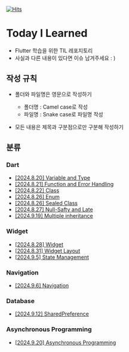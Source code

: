 [![Hits](https://hits.seeyoufarm.com/api/count/incr/badge.svg?url=https%3A%2F%2Fgithub.com%2F9oHigh%2Fusket.Flutter-TIL&count_bg=%2379C83D&title_bg=%23555555&icon=&icon_color=%23E7E7E7&title=hits&edge_flat=false)](https://hits.seeyoufarm.com)
# Today I Learned
* Flutter 학습을 위한 TIL 레포지토리
* 사실과 다른 내용이 있다면 이슈 남겨주세요 : )

## 작성 규칙
* 폴더와 파일명은 영문으로 작성하기
  * 폴더명 : Camel case로 작성
  * 파일명 : Snake case로 파일명 작성

* 모든 내용은 제목과 구분점으로만 구분해 작성하기

## 분류

### Dart
* [[2024.8.20] Variable and Type](https://github.com/9oHigh/usket.Flutter-TIL/blob/main/dart/variable_and_type.md)
* [[2024.8.21] Function and Error Handling](https://github.com/9oHigh/usket.Flutter-TIL/blob/main/dart/function_and_error_handling.md)
* [[2024.8.22] Class](https://github.com/9oHigh/usket.Flutter-TIL/blob/main/dart/class.md)
* [[2024.8.26] Enum](https://github.com/9oHigh/usket.Flutter-TIL/blob/main/dart/enum.md)
* [[2024.8.26] Sealed Class](https://github.com/9oHigh/usket.Flutter-TIL/blob/main/dart/enum.md)
* [[2024.8.27] Null-Safty and Late](https://github.com/9oHigh/usket.Flutter-TIL/blob/main/dart/null_safety_and_late.md)
* [[2024.9.19] Multiple inheritance](https://github.com/9oHigh/usket.Flutter-TIL/blob/main/dart/multiple_inheritance.md)

### Widget
* [[2024.8.28] Widget](https://github.com/9oHigh/usket.Flutter-TIL/blob/main/widget/widget.md)
* [[2024.8.31] Widget Layout](https://github.com/9oHigh/usket.Flutter-TIL/blob/main/widget/widget_layout.md)
* [[2024.9.5] State Management](https://github.com/9oHigh/usket.Flutter-TIL/blob/main/widget/state_management.md)

### Navigation
* [[2024.9.6] Navigation](https://github.com/9oHigh/usket.Flutter-TIL/blob/main/navigation/navigation.md)

### Database
* [[2024.9.12] SharedPreference](https://github.com/9oHigh/usket.Flutter-TIL/blob/main/database/shared_preferences.md)

### Asynchronous Programming
* [[2024.9.20] Asynchronous Programming](https://github.com/9oHigh/usket.Flutter-TIL/blob/main/asynchronous_programming/asynchronous_programming.md)